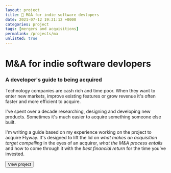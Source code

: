 ```yaml
---
layout: project
title: 💸 M&A for indie software devlopers 
date: 2021-07-12 19:31:12 +0000
categories: project
tags: [mergers and acquisitions] 
permalink: /projects/ma
unlisted: true
---
```


# M&A for indie software devlopers
### A developer's guide to being acquired

Technology companies are cash rich and time poor. When they want to enter new markets, improve existing features or grow revenue it's often faster and more efficient to acquire.

I've spent over a decade researching, designing and developing new products. Sometimes it's much easier to acquire something someone else built.

I'm writing a guide based on my experience working on the project to acquire Flyway. It's designed to lift the lid on *what makes an acquisition target compelling* in the eyes of an acquirer, *what the M&A process entails* and how to come through it with the *best financial return* for the time you've invested.

<button class="button-56" role="button" onclick="window.location.href='https://gitacquired.org';">View project</button>